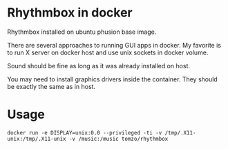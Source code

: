 # Rhythmbox in docker

Rhythmbox installed on ubuntu phusion base image.

There are several approaches to running GUI apps in docker. My favorite
is to run X server on docker host and use unix sockets in docker volume.

Sound should be fine as long as it was already installed on host.

You may need to install graphics drivers inside the container.
They should be exactly the same as in host.

# Usage

```
docker run -e DISPLAY=unix:0.0 --privileged -ti -v /tmp/.X11-unix:/tmp/.X11-unix -v /music:/music tomzo/rhythmbox
```
